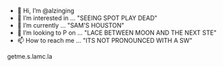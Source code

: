 - 👋 Hi, I’m @alzinging
- 👀 I’m interested in ... "SEEING SPOT PLAY DEAD"
- 🌱 I’m currently  ... "SAM'S HOUSTON"
- 💞️ I’m looking to P on ... "LACE BETWEEN MOON AND THE NEXT STE"
- 📫 How to reach me ... "ITS NOT PRONOUNCED WITH A SW"

getme.s.lamc.la

<!---
alzinging/alzinging is a ✨ special ✨ repository because its `README.md` (this file) appears on your GitHub profile.
You can click the Preview link to take a look at your changes.
--->
